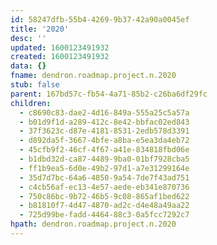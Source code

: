 ```yaml
---
id: 58247dfb-55b4-4269-9b37-42a90a0045ef
title: '2020'
desc: ''
updated: 1600123491932
created: 1600123491932
data: {}
fname: dendron.roadmap.project.n.2020
stub: false
parent: 167bd57c-fb54-4a71-85b2-c26ba6df29fc
children:
  - c8690c83-dae2-4d16-849a-555a25c5a57a
  - b01d9f1d-a289-412c-8e42-bbfac02ed843
  - 37f3623c-d87e-4181-8531-2edb578d3391
  - d892da5f-3667-4bfe-a8ba-e5ea3da4eb72
  - 45cfb9f2-46cf-4f67-a41e-834818fbd06e
  - b1dbd32d-ca87-4489-9ba0-01bf7928cba5
  - ff1b9ea5-6d0e-49b2-97d1-a7e31299164e
  - 35d7d7bc-64a6-4850-9a54-7de7f43ad751
  - c4cb56af-ec13-4e57-aede-eb341e870736
  - 750c86bc-9b72-46b5-9c08-865af1bed622
  - b81810f7-4d47-4870-ad2c-d4e48a49aa22
  - 725d99be-fadd-4464-88c3-0a5fcc7292c7
hpath: dendron.roadmap.project.n.2020
---
```


